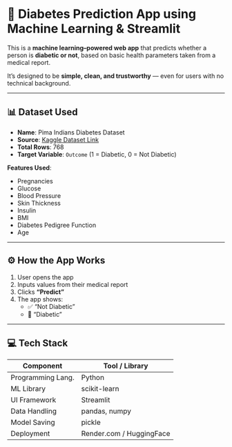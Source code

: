 # 🧠 Diabetes Prediction App using Machine Learning & Streamlit

This is a **machine learning–powered web app** that predicts whether a person is **diabetic or not**, based on basic health parameters taken from a medical report.

It’s designed to be **simple, clean, and trustworthy** — even for users with no technical background.

---

## 📊 Dataset Used

- **Name**: Pima Indians Diabetes Dataset  
- **Source**: [Kaggle Dataset Link](https://www.kaggle.com/datasets/uciml/pima-indians-diabetes-database)  
- **Total Rows**: 768  
- **Target Variable**: `Outcome` (1 = Diabetic, 0 = Not Diabetic)

**Features Used**:
- Pregnancies
- Glucose
- Blood Pressure
- Skin Thickness
- Insulin
- BMI
- Diabetes Pedigree Function
- Age

---

## ⚙️ How the App Works

1. User opens the app
2. Inputs values from their medical report
3. Clicks **“Predict”**
4. The app shows:
   - ✅ “Not Diabetic”  
   - 🛑 “Diabetic”  

---

## 💻 Tech Stack

| Component        | Tool / Library        |
|------------------|------------------------|
| Programming Lang.| Python                 |
| ML Library       | scikit-learn           |
| UI Framework     | Streamlit              |
| Data Handling    | pandas, numpy          |
| Model Saving     | pickle                 |
| Deployment       | Render.com / HuggingFace |
